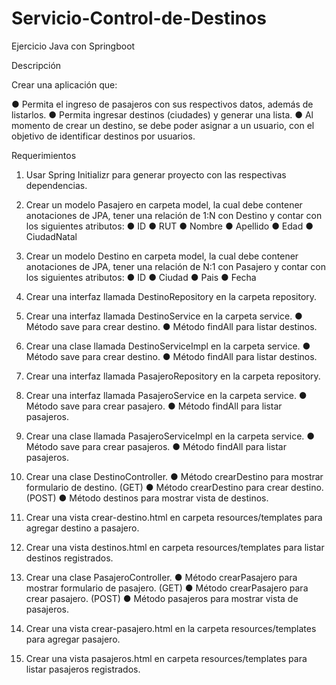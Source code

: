 # Servicio-Control-de-Destinos
Ejercicio Java con Springboot

Descripción

Crear una aplicación que:

● Permita el ingreso de pasajeros con sus respectivos datos, además de listarlos.
● Permita ingresar destinos (ciudades) y generar una lista.
● Al momento de crear un destino, se debe poder asignar a un usuario, con el objetivo de
identificar destinos por usuarios.

Requerimientos
1. Usar Spring Initializr para generar proyecto con las respectivas dependencias.

2. Crear un modelo Pasajero en carpeta model, la cual debe contener anotaciones de JPA,
tener una relación de 1:N con Destino y contar con los siguientes atributos: 
● ID
● RUT
● Nombre
● Apellido
● Edad
● CiudadNatal

3. Crear un modelo Destino en carpeta model, la cual debe contener anotaciones de JPA,
tener una relación de N:1 con Pasajero y contar con los siguientes atributos:
● ID
● Ciudad
● Pais
● Fecha

4. Crear una interfaz llamada DestinoRepository en la carpeta repository. 

5. Crear una interfaz llamada DestinoService en la carpeta service. 
● Método save para crear destino.
● Método findAll para listar destinos.

6. Crear una clase llamada DestinoServiceImpl en la carpeta service.
● Método save para crear destino.
● Método findAll para listar destinos.

7. Crear una interfaz llamada PasajeroRepository en la carpeta repository.

8. Crear una interfaz llamada PasajeroService en la carpeta service.
● Método save para crear pasajero.
● Método findAll para listar pasajeros.

9. Crear una clase llamada PasajeroServiceImpl en la carpeta service.
● Método save para crear pasajeros.
● Método findAll para listar pasajeros.

10. Crear una clase DestinoController.
● Método crearDestino para mostrar formulario de destino. (GET)
● Método crearDestino para crear destino. (POST)
● Método destinos para mostrar vista de destinos.

11. Crear una vista crear-destino.html en carpeta resources/templates para agregar destino
a pasajero.

12. Crear una vista destinos.html en carpeta resources/templates para listar destinos
registrados. 

13. Crear una clase PasajeroController. 
● Método crearPasajero para mostrar formulario de pasajero. (GET)
● Método crearPasajero para crear pasajero. (POST)
● Método pasajeros para mostrar vista de pasajeros.

14. Crear una vista crear-pasajero.html en la carpeta resources/templates para agregar
pasajero. 

15. Crear una vista pasajeros.html en carpeta resources/templates para listar pasajeros
registrados.
